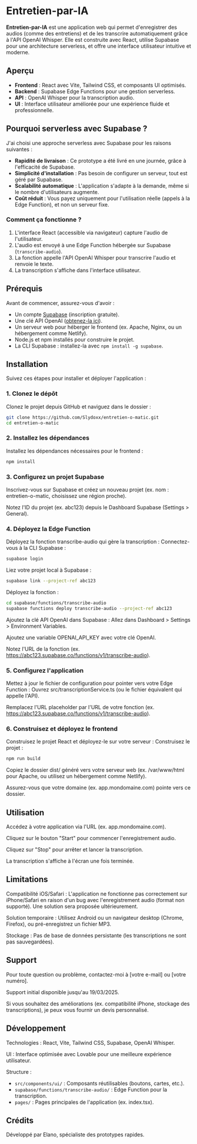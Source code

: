 
# Entretien-par-IA

**Entretien-par-IA** est une application web qui permet d'enregistrer des audios (comme des entretiens) et de les transcrire automatiquement grâce à l'API OpenAI Whisper. Elle est construite avec React, utilise Supabase pour une architecture serverless, et offre une interface utilisateur intuitive et moderne.

## Aperçu
- **Frontend** : React avec Vite, Tailwind CSS, et composants UI optimisés.
- **Backend** : Supabase Edge Functions pour une gestion serverless.
- **API** : OpenAI Whisper pour la transcription audio.
- **UI** : Interface utilisateur améliorée pour une expérience fluide et professionnelle.

## Pourquoi serverless avec Supabase ?
J'ai choisi une approche serverless avec Supabase pour les raisons suivantes :
- **Rapidité de livraison** : Ce prototype a été livré en une journée, grâce à l'efficacité de Supabase.
- **Simplicité d'installation** : Pas besoin de configurer un serveur, tout est géré par Supabase.
- **Scalabilité automatique** : L'application s'adapte à la demande, même si le nombre d'utilisateurs augmente.
- **Coût réduit** : Vous payez uniquement pour l'utilisation réelle (appels à la Edge Function), et non un serveur fixe.

### Comment ça fonctionne ?
1. L'interface React (accessible via navigateur) capture l'audio de l'utilisateur.
2. L'audio est envoyé à une Edge Function hébergée sur Supabase (`transcribe-audio`).
3. La fonction appelle l'API OpenAI Whisper pour transcrire l'audio et renvoie le texte.
4. La transcription s'affiche dans l'interface utilisateur.

## Prérequis
Avant de commencer, assurez-vous d'avoir :
- Un compte [Supabase](https://supabase.com/) (inscription gratuite).
- Une clé API OpenAI ([obtenez-la ici](https://platform.openai.com/)).
- Un serveur web pour héberger le frontend (ex. Apache, Nginx, ou un hébergement comme Netlify).
- Node.js et npm installés pour construire le projet.
- La CLI Supabase : installez-la avec `npm install -g supabase`.

## Installation
Suivez ces étapes pour installer et déployer l'application :

### 1. Clonez le dépôt
Clonez le projet depuis GitHub et naviguez dans le dossier :
```bash
git clone https://github.com/Slydoxx/entretien-o-matic.git
cd entretien-o-matic
```

### 2. Installez les dépendances
Installez les dépendances nécessaires pour le frontend :
```bash
npm install
```

### 3. Configurez un projet Supabase
Inscrivez-vous sur Supabase et créez un nouveau projet (ex. nom : entretien-o-matic, choisissez une région proche).

Notez l'ID du projet (ex. abc123) depuis le Dashboard Supabase (Settings > General).

### 4. Déployez la Edge Function
Déployez la fonction transcribe-audio qui gère la transcription :
Connectez-vous à la CLI Supabase :
```bash
supabase login
```

Liez votre projet local à Supabase :
```bash
supabase link --project-ref abc123
```

Déployez la fonction :
```bash
cd supabase/functions/transcribe-audio
supabase functions deploy transcribe-audio --project-ref abc123
```

Ajoutez la clé API OpenAI dans Supabase :
Allez dans Dashboard > Settings > Environment Variables.

Ajoutez une variable OPENAI_API_KEY avec votre clé OpenAI.

Notez l'URL de la fonction (ex. https://abc123.supabase.co/functions/v1/transcribe-audio).

### 5. Configurez l'application
Mettez à jour le fichier de configuration pour pointer vers votre Edge Function :
Ouvrez src/transcriptionService.ts (ou le fichier équivalent qui appelle l'API).

Remplacez l'URL placeholder par l'URL de votre fonction (ex. https://abc123.supabase.co/functions/v1/transcribe-audio).

### 6. Construisez et déployez le frontend
Construisez le projet React et déployez-le sur votre serveur :
Construisez le projet :
```bash
npm run build
```

Copiez le dossier dist/ généré vers votre serveur web (ex. /var/www/html pour Apache, ou utilisez un hébergement comme Netlify).

Assurez-vous que votre domaine (ex. app.mondomaine.com) pointe vers ce dossier.

## Utilisation
Accédez à votre application via l'URL (ex. app.mondomaine.com).

Cliquez sur le bouton "Start" pour commencer l'enregistrement audio.

Cliquez sur "Stop" pour arrêter et lancer la transcription.

La transcription s'affiche à l'écran une fois terminée.

## Limitations
Compatibilité iOS/Safari : L'application ne fonctionne pas correctement sur iPhone/Safari en raison d'un bug avec l'enregistrement audio (format non supporté). Une solution sera proposée ultérieurement.

Solution temporaire : Utilisez Android ou un navigateur desktop (Chrome, Firefox), ou pré-enregistrez un fichier MP3.

Stockage : Pas de base de données persistante (les transcriptions ne sont pas sauvegardées).

## Support
Pour toute question ou problème, contactez-moi à [votre e-mail] ou [votre numéro].

Support initial disponible jusqu'au 19/03/2025.

Si vous souhaitez des améliorations (ex. compatibilité iPhone, stockage des transcriptions), je peux vous fournir un devis personnalisé.

## Développement
Technologies : React, Vite, Tailwind CSS, Supabase, OpenAI Whisper.

UI : Interface optimisée avec Lovable pour une meilleure expérience utilisateur.

Structure :
- `src/components/ui/` : Composants réutilisables (boutons, cartes, etc.).
- `supabase/functions/transcribe-audio/` : Edge Function pour la transcription.
- `pages/` : Pages principales de l'application (ex. index.tsx).

## Crédits
Développé par Elano, spécialiste des prototypes rapides.
